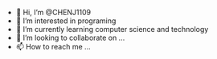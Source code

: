 - 👋 Hi, I’m @CHENJ1109
- 👀 I’m interested in programing
- 🌱 I’m currently learning computer science and technology
- 💞️ I’m looking to collaborate on ...
- 📫 How to reach me ...

<!---
CHENJ1109/CHENJ1109 is a ✨ special ✨ repository because its `README.md` (this file) appears on your GitHub profile.
You can click the Preview link to take a look at your changes.
--->
